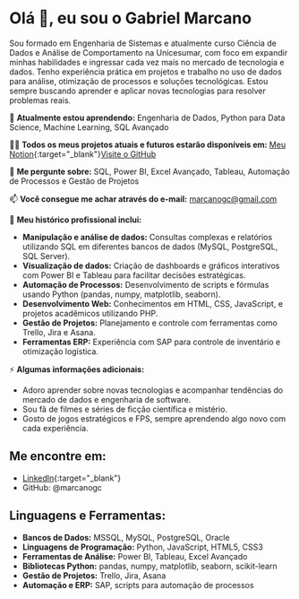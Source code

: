 # Olá 👋, eu sou o Gabriel Marcano  

Sou formado em Engenharia de Sistemas e atualmente curso Ciência de Dados e Análise de Comportamento na Unicesumar, com foco em expandir minhas habilidades e ingressar cada vez mais no mercado de tecnologia e dados. Tenho experiência prática em projetos e trabalho no uso de dados para análise, otimização de processos e soluções tecnológicas. Estou sempre buscando aprender e aplicar novas tecnologias para resolver problemas reais.  

🌱 **Atualmente estou aprendendo:** Engenharia de Dados, Python para Data Science, Machine Learning, SQL Avançado  

👨‍💻 **Todos os meus projetos atuais e futuros estarão disponíveis em:** [Meu Notion](https://tree-whale-a25.notion.site/Gabriel-Marcano-16dbf5073b6980e184b3c38716fbaa5e){:target="_blank"}<a href="https://github.com" target="_blank">Visite o GitHub</a>

💬 **Me pergunte sobre:** SQL, Power BI, Excel Avançado, Tableau, Automação de Processos e Gestão de Projetos  

📫 **Você consegue me achar através do e-mail:** marcanogc@gmail.com  

📄 **Meu histórico profissional inclui:**  
- **Manipulação e análise de dados:** Consultas complexas e relatórios utilizando SQL em diferentes bancos de dados (MySQL, PostgreSQL, SQL Server).  
- **Visualização de dados:** Criação de dashboards e gráficos interativos com Power BI e Tableau para facilitar decisões estratégicas.  
- **Automação de Processos:** Desenvolvimento de scripts e fórmulas usando Python (pandas, numpy, matplotlib, seaborn).  
- **Desenvolvimento Web:** Conhecimentos em HTML, CSS, JavaScript, e projetos acadêmicos utilizando PHP.  
- **Gestão de Projetos:** Planejamento e controle com ferramentas como Trello, Jira e Asana.  
- **Ferramentas ERP:** Experiência com SAP para controle de inventário e otimização logística.  

⚡ **Algumas informações adicionais:**  
- Adoro aprender sobre novas tecnologias e acompanhar tendências do mercado de dados e engenharia de software.  
- Sou fã de filmes e séries de ficção científica e mistério.  
- Gosto de jogos estratégicos e FPS, sempre aprendendo algo novo com cada experiência.  

## Me encontre em:  
- [LinkedIn](https://www.linkedin.com/in/gabriel-marcano/){:target="_blank"}  
- GitHub: @marcanogc  

## Linguagens e Ferramentas:  
- **Bancos de Dados:** MSSQL, MySQL, PostgreSQL, Oracle  
- **Linguagens de Programação:** Python, JavaScript, HTML5, CSS3  
- **Ferramentas de Análise:** Power BI, Tableau, Excel Avançado  
- **Bibliotecas Python:** pandas, numpy, matplotlib, seaborn, scikit-learn  
- **Gestão de Projetos:** Trello, Jira, Asana  
- **Automação e ERP:** SAP, scripts para automação de processos  

<!--
**marcanogc/marcanogc** is a ✨ _special_ ✨ repository because its `README.md` (this file) appears on your GitHub profile.

Here are some ideas to get you started:

- 🔭 I’m currently working on ...
- 🌱 I’m currently learning ...
- 👯 I’m looking to collaborate on ...
- 🤔 I’m looking for help with ...
- 💬 Ask me about ...
- 📫 How to reach me: ...
- 😄 Pronouns: ...
- ⚡ Fun fact: ...
-->
